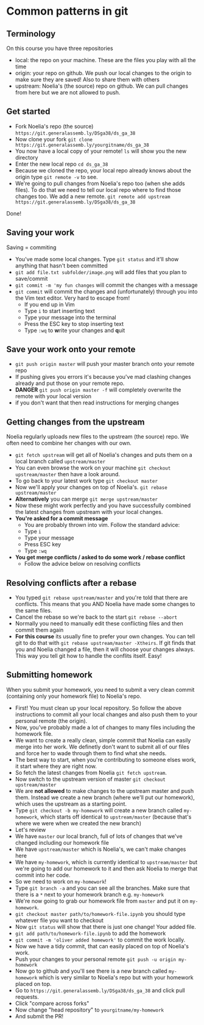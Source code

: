 # Common patterns in git

## Terminology

On this course you have three repositories

 - local: the repo on your machine. These are the files you play with all the time
 - origin: your repo on github. We push our local changes to the origin to make sure they are saved! Also to share them with others 
 - upstream: Noelia's (the source) repo on github. We can pull changes from here but we are not allowed to push.

## Get started

 - Fork Noelia's repo (the source) `https://git.generalassemb.ly/DSga38/ds_ga_38`
 - Now clone your fork `git clone https://git.generalassemb.ly/yourgitname/ds_ga_38`
 - You now have a local copy of your remote! `ls` will show you the new directory
 - Enter the new local repo `cd ds_ga_38`
 - Because we cloned the repo, your local repo already knows about the origin type `git remote -v` to see.
 - We're going to pull changes from Noelia's repo too (when she adds files). To do that we need to tell our local repo where to find those changes too. We add a new remote. `git remote add upstream https://git.generalassemb.ly/DSga38/ds_ga_38`

Done!

## Saving your work

Saving = commiting

 - You've made some local changes. Type `git status` and it'll show anything that hasn't been committed
 - `git add file.txt subfolder/image.png` will add files that you plan to save/commit
 - `git commit -m 'my fun changes` will commit the changes with a message
 - `git commit` will commit the changes and (unfortunately) through you into the Vim text editor. Very hard to escape from!
   - If you end up in Vim
   - Type `i` to start inserting text
   - Type your message into the terminal
   - Press the ESC key to stop inserting text
   - Type `:wq` to **w**rite your changes and **q**uit

## Save your work onto your remote

 - `git push origin master` will push your master branch onto your remote repo
 - If pushing gives you errors it's because you've mad clashing changes already and put those on your remote repo.
 - **DANGER** `git push origin master -f` will completely overwrite the remote with your local version
 - if you don't want that then read instructions for merging changes

## Getting changes from the upstream

Noelia regularly uploads new files to the upstream (the source) repo. We often need to combine her changes with our own.

 - `git fetch upstream` will get all of Noelia's changes and puts them on a local branch called `upstream/master`
 - You can even browse the work on your machine `git checkout upstream/master` then have a look around.
 - To go back to your latest work type `git checkout master`
 - Now we'll apply your changes on top of Noelia's. `git rebase upstream/master`
 - **Alternatively** you can merge `git merge upstream/master`
 - Now these might work perfectly and you have successfully combined the latest changes from upstream with your local changes.
 - **You're asked for a commit message**
   - You are probably thrown into vim. Follow the standard advice:
   - Type `i`
   - Type your message
   - Press ESC key
   - Type `:wq`
 - **You get merge conflicts / asked to do some work / rebase conflict**
   - Follow the advice below on resolving conflicts


## Resolving conflicts after a rebase

 - You typed `git rebase upstream/master` and you're told that there are conflicts. This means that you AND Noelia have made some changes to the same files.
 - Cancel the rebase so we're back to the start `git rebase --abort`
 - Normally you need to manually edit these conflicting files and then commit them again
 - **For this course** its usually fine to prefer your own changes. You can tell git to do that with `git rebase upstream/master -Xtheirs`. If git finds that you and Noelia changed a file, then it will choose your changes always. This way you tell git how to handle the conflits itself. Easy!

## Submitting homework

When you submit your homework, you need to submit a very clean commit (containing only your homework file) to Noelia's repo.

 - First! You must clean up your local repository. So follow the above instructions to commit all your local changes and also push them to your personal remote (the origin).
 - Now, you've probably made a lot of changes to many files including the homework file.
 - We want to create a really clean, simple commit that Noelia can easily merge into her work. We definetly don't want to submit all of our files and force her to wade through them to find what she needs.
 - The best way to start, when you're contributing to someone elses work, it start where they are right now. 
 - So fetch the latest changes from Noelia `git fetch upstream`.
 - Now switch to the upstream version of master `git checkout upstream/master`
 - We are **not allowed** to make changes to the upstream master and push them. Instead we create a new branch (where we'll put our homework), which uses the upstream as a starting point.
 - Type `git checkout -b my-homework` will create a new branch called `my-homework`, which starts off identical to `upstream/master` (because that's where we were when we created the new branch)
 - Let's review
  - We have `master` our local branch, full of lots of changes that we've changed including our homework file
  - We have `upstream/master` which is Noelia's, we can't make changes here
  - We have `my-homework`, which is currently identical to `upstream/master` but we're going to add our homework to it and then ask Noelia to merge that commit into her code.
  - So we need to work on `my-homework`!
 - Type `git branch -a` and you can see all the branches. Make sure that there is a `*` next to your homework branch e.g. `my-homework`
 - We're now going to grab our homework file from `master` and put it on `my-homework`.
 - `git checkout master path/to/homework-file.ipynb` you should type whatever file you want to checkout
 - Now `git status` will show that there is just one change! Your added file.
 - `git add path/to/homework-file.ipynb` to add the homework
 - `git commit -m 'oliver added homework'` to commit the work locally.
 - Now we have a tidy commit, that can easily placed on top of Noelia's work.
 - Push your changes to your personal remote `git push -u origin my-homework`
 - Now go to github and you'll see there is a new branch called `my-homework` which is very similar to Noelia's repo but with your homework placed on top.
 - Go to `https://git.generalassemb.ly/DSga38/ds_ga_38` and click pull requests.
 - Click "compare across forks"
 - Now change "head repository" to `yourgitname/my-homework`
 - And submit the PR!
